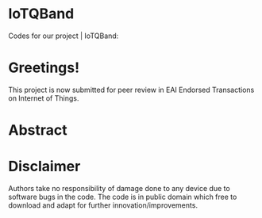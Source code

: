 # IoTQBand
Codes for our project | IoTQBand:

# Greetings!
This project is now submitted for peer review in EAI Endorsed Transactions on Internet of Things. 

# Abstract

# Disclaimer

Authors take no responsibility of damage done to any device due to software bugs in the code. The code is in public domain which free to download and adapt for further innovation/improvements.
